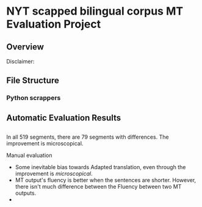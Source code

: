 # NYT scapped bilingual corpus MT Evaluation Project

## Overview

Disclaimer:

## File Structure
### Python scrappers

## Automatic Evaluation Results

## 

In all 519 segments, there are 79 segments with differences. The improvement is microscopical. 

Manual evaluation
- Some inevitable bias towards Adapted translation, even through the improvement is *microscopical*.
- MT output's fluency is better when the sentences are shorter. However, there isn't much difference between the Fluency between two MT outputs.
- 

